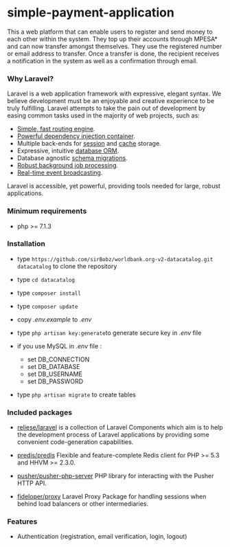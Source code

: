 # simple-payment-application

 This a web platform that can enable users to register and send money to each other within the system. They top up their accounts through MPESA* and can now transfer amongst themselves. They use the registered number or email address to transfer.  Once a transfer is done, the recipient receives a notification in the system as well as a confirmation through email. 


### Why Laravel?

Laravel is a web application framework with expressive, elegant syntax. We believe development must be an enjoyable and creative experience to be truly fulfilling. Laravel attempts to take the pain out of development by easing common tasks used in the majority of web projects, such as:

- [Simple, fast routing engine](https://laravel.com/docs/routing).
- [Powerful dependency injection container](https://laravel.com/docs/container).
- Multiple back-ends for [session](https://laravel.com/docs/session) and [cache](https://laravel.com/docs/cache) storage.
- Expressive, intuitive [database ORM](https://laravel.com/docs/eloquent).
- Database agnostic [schema migrations](https://laravel.com/docs/migrations).
- [Robust background job processing](https://laravel.com/docs/queues).
- [Real-time event broadcasting](https://laravel.com/docs/broadcasting).

Laravel is accessible, yet powerful, providing tools needed for large, robust applications.

### Minimum requirements 
* php >= 7.1.3

### Installation ###
* type `https://github.com/sirBobz/worldbank.org-v2-datacatalog.git datacatalog` to clone the repository 
* type `cd datacatalog`
* type `composer install`
* type `composer update`
* copy *.env.example* to *.env*
* type `php artisan key:generate`to generate secure key in *.env* file
* if you use MySQL in *.env* file :
   * set DB_CONNECTION
   * set DB_DATABASE
   * set DB_USERNAME
   * set DB_PASSWORD

* type `php artisan migrate` to create tables

### Included packages ###

* [reliese/laravel](https://github.com/reliese/laravel) is a collection of Laravel Components which aim is to help the development process of Laravel applications by providing some convenient code-generation capabilities.

* [predis/predis](https://github.com/nrk/predis) Flexible and feature-complete Redis client for PHP >= 5.3 and HHVM >= 2.3.0.

* [pusher/pusher-php-server](https://github.com/pusher/pusher-http-php) PHP library for interacting with the Pusher HTTP API.

* [fideloper/proxy](https://github.com/fideloper/TrustedProxy) Laravel Proxy Package for handling sessions when behind load balancers or other intermediaries.

### Features ###


* Authentication (registration, email verification, login, logout)